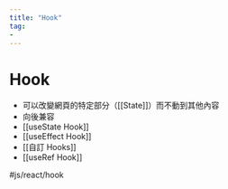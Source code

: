 ```yaml
---
title: "Hook"
tag: 
- 
---
```

# Hook
- 可以改變網頁的特定部分（[[State]]）而不動到其他內容
- 向後兼容
- [[useState Hook]]
- [[useEffect Hook]]
- [[自訂 Hooks]]
- [[useRef Hook]]

#js/react/hook